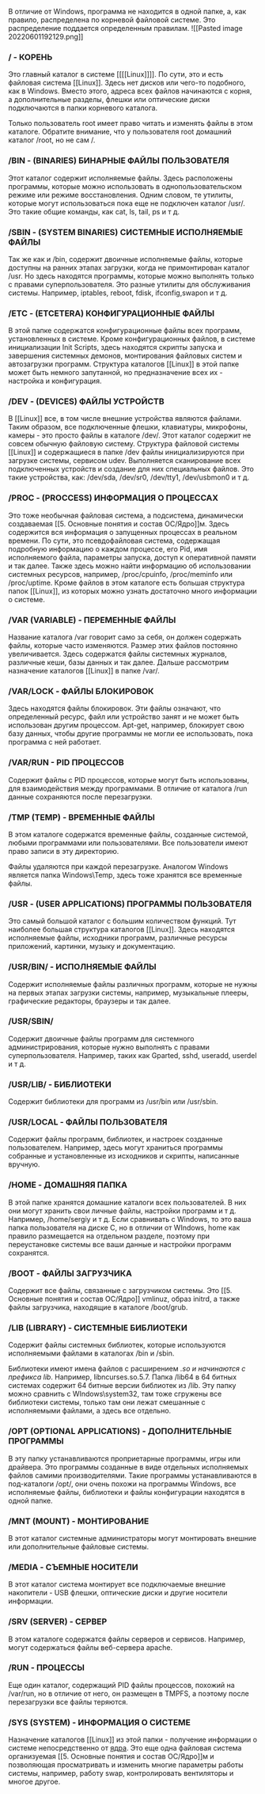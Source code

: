 В отличие от Windows, программа не находится в одной папке, а, как правило, распределена по корневой файловой системе. Это распределение поддается определенным правилам.
![[Pasted image 20220601192129.png]]

### / - КОРЕНЬ

Это главный каталог в системе [[[[Linux]]]]. По сути, это и есть файловая система [[Linux]]. Здесь нет дисков или чего-то подобного, как в Windows. Вместо этого, адреса всех файлов начинаются с корня, а дополнительные разделы, флешки или оптические диски подключаются в папки корневого каталога.

Только пользователь root имеет право читать и изменять файлы в этом каталоге. Обратите внимание, что у пользователя root домашний каталог /root, но не сам /.

### /BIN - (BINARIES) БИНАРНЫЕ ФАЙЛЫ ПОЛЬЗОВАТЕЛЯ

Этот каталог содержит исполняемые файлы. Здесь расположены программы, которые можно использовать в однопользовательском режиме или режиме восстановления. Одним словом, те утилиты, которые могут использоваться пока еще не подключен каталог /usr/. Это такие общие команды, как cat, ls, tail, ps и т д.

### /SBIN - (SYSTEM BINARIES) СИСТЕМНЫЕ ИСПОЛНЯЕМЫЕ ФАЙЛЫ

Так же как и /bin, содержит двоичные исполняемые файлы, которые доступны на ранних этапах загрузки, когда не примонтирован каталог /usr. Но здесь находятся программы, которые можно выполнять только с правами суперпользователя. Это разные утилиты для обслуживания системы. Например, iptables, reboot, fdisk, ifconfig,swapon и т д.

### /ETC - (ETCETERA) КОНФИГУРАЦИОННЫЕ ФАЙЛЫ

В этой папке содержатся конфигурационные файлы всех программ, установленных в системе. Кроме конфигурационных файлов, в системе инициализации Init Scripts, здесь находятся скрипты запуска и завершения системных демонов, монтирования файловых систем и автозагрузки программ. Структура каталогов [[Linux]] в этой папке может быть немного запутанной, но предназначение всех их - настройка и конфигурация.

### /DEV - (DEVICES) ФАЙЛЫ УСТРОЙСТВ

В [[Linux]] все, в том числе внешние устройства являются файлами. Таким образом, все подключенные флешки, клавиатуры, микрофоны, камеры - это просто файлы в каталоге /dev/. Этот каталог содержит не совсем обычную файловую систему. Структура файловой системы [[Linux]] и содержащиеся в папке /dev файлы инициализируются при загрузке системы, сервисом udev. Выполняется сканирование всех подключенных устройств и создание для них специальных файлов. Это такие устройства, как: /dev/sda, /dev/sr0, /dev/tty1, /dev/usbmon0 и т д.

### /PROC - (PROCCESS) ИНФОРМАЦИЯ О ПРОЦЕССАХ

Это тоже необычная файловая система, а подсистема, динамически создаваемая [[5. Основные понятия и состав ОС/Ядро]]м. Здесь содержится вся информация о запущенных процессах в реальном времени. По сути, это псевдофайловая система, содержащая подробную информацию о каждом процессе, его Pid, имя исполняемого файла, параметры запуска, доступ к оперативной памяти и так далее. Также здесь можно найти информацию об использовании системных ресурсов, например, /proc/cpuinfo, /proc/meminfo или /proc/uptime. Кроме файлов в этом каталоге есть большая структура папок [[Linux]], из которых можно узнать достаточно много информации о системе.

### /VAR (VARIABLE) - ПЕРЕМЕННЫЕ ФАЙЛЫ

Название каталога /var говорит само за себя, он должен содержать файлы, которые часто изменяются. Размер этих файлов постоянно увеличивается. Здесь содержатся файлы системных журналов, различные кеши, базы данных и так далее. Дальше рассмотрим назначение каталогов [[Linux]] в папке /var/.


### /VAR/LOCK - ФАЙЛЫ БЛОКИРОВОК

Здесь находятся файлы блокировок. Эти файлы означают, что определенный ресурс, файл или устройство занят и не может быть использован другим процессом. Apt-get, например, блокирует свою базу данных, чтобы другие программы не могли ее использовать, пока программа с ней работает.

### /VAR/RUN - PID ПРОЦЕССОВ

Содержит файлы с PID процессов, которые могут быть использованы, для взаимодействия между программами. В отличие от каталога /run данные сохраняются после перезагрузки.

### /TMP (TEMP) - ВРЕМЕННЫЕ ФАЙЛЫ

В этом каталоге содержатся временные файлы, созданные системой, любыми программами или пользователями. Все пользователи имеют право записи в эту директорию.

Файлы удаляются при каждой перезагрузке. Аналогом Windows является папка Windows\Temp, здесь тоже хранятся все временные файлы.

### /USR - (USER APPLICATIONS) ПРОГРАММЫ ПОЛЬЗОВАТЕЛЯ

Это самый большой каталог с большим количеством функций. Тут наиболее большая структура каталогов [[Linux]]. Здесь находятся исполняемые файлы, исходники программ, различные ресурсы приложений, картинки, музыку и документацию.

### /USR/BIN/ - ИСПОЛНЯЕМЫЕ ФАЙЛЫ

Содержит исполняемые файлы различных программ, которые не нужны на первых этапах загрузки системы, например, музыкальные плееры, графические редакторы, браузеры и так далее.

### /USR/SBIN/

Содержит двоичные файлы программ для системного администрирования, которые нужно выполнять с правами суперпользователя. Например, таких как Gparted, sshd, useradd, userdel и т д.

### /USR/LIB/ - БИБЛИОТЕКИ

Содержит библиотеки для программ из /usr/bin или /usr/sbin.

### /USR/LOCAL - ФАЙЛЫ ПОЛЬЗОВАТЕЛЯ

Содержит файлы программ, библиотек, и настроек созданные пользователем. Например, здесь могут храниться программы собранные и установленные из исходников и скрипты, написанные вручную.

### /HOME - ДОМАШНЯЯ ПАПКА

В этой папке хранятся домашние каталоги всех пользователей. В них они могут хранить свои личные файлы, настройки программ и т д. Например, /home/sergiy и т д. Если сравнивать с Windows, то это ваша папка пользователя на диске C, но в отличии от WIndows, home как правило размещается на отдельном разделе, поэтому при переустановке системы все ваши данные и настройки программ сохранятся.

### /BOOT - ФАЙЛЫ ЗАГРУЗЧИКА

Содержит все файлы, связанные с загрузчиком системы. Это [[5. Основные понятия и состав ОС/Ядро]] vmlinuz, образ initrd, а также файлы загрузчика, находящие в каталоге /boot/grub.

### /LIB (LIBRARY) - СИСТЕМНЫЕ БИБЛИОТЕКИ

Содержит файлы системных библиотек, которые используются исполняемыми файлами в каталогах /bin и /sbin.

Библиотеки имеют имена файлов с расширением *.so и начинаются с префикса lib*. Например, libncurses.so.5.7. Папка /lib64 в 64 битных системах содержит 64 битные версии библиотек из /lib. Эту папку можно сравнить с WIndows\system32, там тоже сгружены все библиотеки системы, только там они лежат смешанные с исполняемыми файлами, а здесь все отдельно.

### /OPT (OPTIONAL APPLICATIONS) - ДОПОЛНИТЕЛЬНЫЕ ПРОГРАММЫ

В эту папку устанавливаются проприетарные программы, игры или драйвера. Это программы созданные в виде отдельных исполняемых файлов самими производителями. Такие программы устанавливаются в под-каталоги /opt/, они очень похожи на программы Windows, все исполняемые файлы, библиотеки и файлы конфигурации находятся в одной папке.

### /MNT (MOUNT) - МОНТИРОВАНИЕ

В этот каталог системные администраторы могут монтировать внешние или дополнительные файловые системы.

### /MEDIA - СЪЕМНЫЕ НОСИТЕЛИ

В этот каталог система монтирует все подключаемые внешние накопители - USB флешки, оптические диски и другие носители информации.

### /SRV (SERVER) - СЕРВЕР

В этом каталоге содержатся файлы серверов и сервисов. Например, могут содержаться файлы веб-сервера apache.

### /RUN - ПРОЦЕССЫ

Еще один каталог, содержащий PID файлы процессов, похожий на /var/run, но в отличие от него, он размещен в TMPFS, а поэтому после перезагрузки все файлы теряются.

### /SYS (SYSTEM) - ИНФОРМАЦИЯ О СИСТЕМЕ

Назначение каталогов [[Linux]] из этой папки - получение информации о системе непосредственно от [ядра](5.%20Основные%20понятия%20и%20состав%20ОС/Ядро.md). Это еще одна файловая система организуемая [[5. Основные понятия и состав ОС/Ядро]]м и позволяющая просматривать и изменить многие параметры работы системы, например, работу swap, контролировать вентиляторы и многое другое.